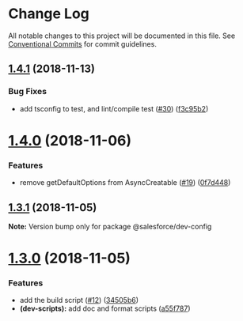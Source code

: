 # Change Log

All notable changes to this project will be documented in this file.
See [Conventional Commits](https://conventionalcommits.org) for commit guidelines.

## [1.4.1](https://github.com/forcedotcom/sfdx-dev-packages/compare/@salesforce/dev-config@1.4.0...@salesforce/dev-config@1.4.1) (2018-11-13)


### Bug Fixes

* add tsconfig to test, and lint/compile test ([#30](https://github.com/forcedotcom/sfdx-dev-packages/issues/30)) ([f3c95b2](https://github.com/forcedotcom/sfdx-dev-packages/commit/f3c95b2))





# [1.4.0](https://github.com/forcedotcom/sfdx-dev-packages/compare/@salesforce/dev-config@1.3.1...@salesforce/dev-config@1.4.0) (2018-11-06)


### Features

* remove getDefaultOptions from AsyncCreatable ([#19](https://github.com/forcedotcom/sfdx-dev-packages/issues/19)) ([0f7d448](https://github.com/forcedotcom/sfdx-dev-packages/commit/0f7d448))





## [1.3.1](https://github.com/forcedotcom/sfdx-dev-packages/compare/@salesforce/dev-config@1.3.0...@salesforce/dev-config@1.3.1) (2018-11-05)

**Note:** Version bump only for package @salesforce/dev-config





# [1.3.0](https://github.com/forcedotcom/sfdx-dev-packages/compare/@salesforce/dev-config@1.2.0...@salesforce/dev-config@1.3.0) (2018-11-05)

### Features

- add the build script ([#12](https://github.com/forcedotcom/sfdx-dev-packages/issues/12)) ([34505b6](https://github.com/forcedotcom/sfdx-dev-packages/commit/34505b6))
- **(dev-scripts):** add doc and format scripts ([a55f787](https://github.com/forcedotcom/sfdx-dev-packages/commit/a55f787))
